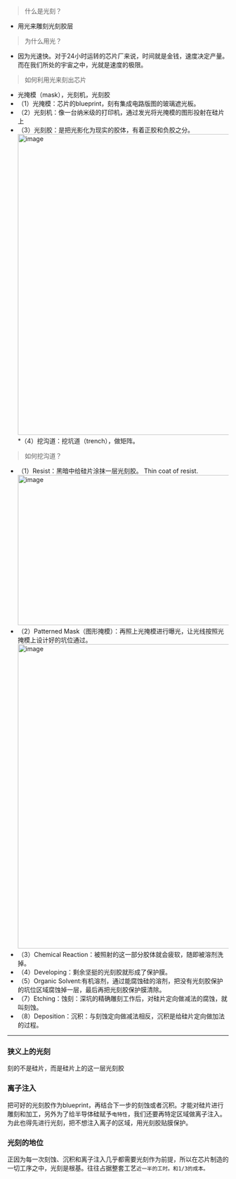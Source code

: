 > 什么是光刻？
* 用光来雕刻光刻胶层
> 为什么用光？
* 因为光速快。对于24小时运转的芯片厂来说，时间就是金钱，速度决定产量。而在我们所处的宇宙之中，光就是速度的极限。
> 如何利用光来刻出芯片
* 光掩模（mask），光刻机，光刻胶
* （1）光掩模：芯片的blueprint，刻有集成电路版图的玻璃遮光板。
* （2）光刻机：像一台纳米级的打印机，通过发光将光掩模的图形投射在硅片上
* （3）光刻胶：是把光影化为现实的胶体，有着正胶和负胶之分。
<img width="1097" height="683" alt="image" src="https://github.com/user-attachments/assets/a81350ff-ecfe-4de0-ad36-032078d7fccd" /><br/>
*（4）挖沟道：挖坑道（trench），做矩阵。
> 如何挖沟道？
* （1）Resist：黑暗中给硅片涂抹一层光刻胶。 Thin coat of resist.
<img width="903" height="341" alt="image" src="https://github.com/user-attachments/assets/3d4923df-fe49-4c9f-abc1-2ad688d01c9d" /><br/>
* （2）Patterned Mask（图形掩模）：再照上光掩模进行曝光，让光线按照光掩模上设计好的坑位通过。
<img width="590" height="691" alt="image" src="https://github.com/user-attachments/assets/e7a2f934-ff4f-40fd-b847-d34a1a8550d5" /><br/>
* （3）Chemical Reaction：被照射的这一部分胶体就会疲软，随即被溶剂洗掉。<br/>
* （4）Developing：剩余坚挺的光刻胶就形成了保护膜。<br/>
* （5）Organic Solvent:有机溶剂，通过能腐蚀硅的溶剂，把没有光刻胶保护的坑位区域腐蚀掉一层，最后再把光刻胶保护膜清除。<br/>
* （7）Etching：蚀刻：深坑的精确雕刻工作后，对硅片定向做减法的腐蚀，就叫刻蚀。<br/>
* （8）Deposition：沉积：与刻蚀定向做减法相反，沉积是给硅片定向做加法的过程。<br/>

---

### 狭义上的光刻
刻的不是硅片，而是硅片上的这一层光刻胶

### 离子注入
把可好的光刻胶作为blueprint，再结合下一步的刻蚀或者沉积。才能对硅片进行雕刻和加工，另外为了给半导体硅赋予`电特性`，我们还要再特定区域做离子注入。为此也得先进行光刻，把不想注入离子的区域，用光刻胶贴膜保护。

### 光刻的地位
正因为每一次刻蚀、沉积和离子注入几乎都需要光刻作为前提，所以在芯片制造的一切工序之中，光刻是根基。往往占据整套工艺`近一半的工时。和1/3的成本。`
